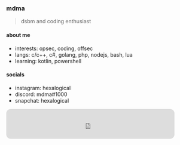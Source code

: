 ### mdma

> dsbm and coding enthusiast

#### about me
- interests: opsec, coding, offsec
- langs: c/c++, c#, golang, php, nodejs, bash, lua
- learning: kotlin, powershell

#### socials
- instagram: hexalogical
- discord: mdma#1000
- snapchat: hexalogical

<iframe style="border-radius:12px" src="https://open.spotify.com/embed/track/4vS9TDrNM0WSHwa7H2iJDK?utm_source=generator&theme=0" width="450" height="80" frameBorder="0" allowfullscreen="" allow="autoplay; clipboard-write; encrypted-media; fullscreen; picture-in-picture"></iframe>
